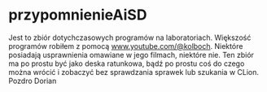 # przypomnienieAiSD
Jest to zbiór dotychczasowych programów na laboratoriach. Większość programów robiłem z pomocą www.youtube.com/@kolboch. Niektóre posiadają usprawnienia omawiane w jego filmach, niektóre nie. Ten zbiór ma po prostu być jako deska ratunkowa, bądź po prostu coś do czego można wrócić i zobaczyć bez sprawdzania sprawek lub szukania w CLion.
Pozdro Dorian
